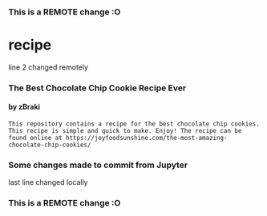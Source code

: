 ### This is a REMOTE change :O
# recipe
line 2 changed remotely
### The Best Chocolate Chip Cookie Recipe Ever
#### by zBraki
`This repository contains a recipe for the best chocolate chip cookies. This recipe is simple and quick to make. Enjoy!
The recipe can be found online at https://joyfoodsunshine.com/the-most-amazing-chocolate-chip-cookies/`

### Some changes made to commit from Jupyter

last line changed locally
### This is a REMOTE change :O
